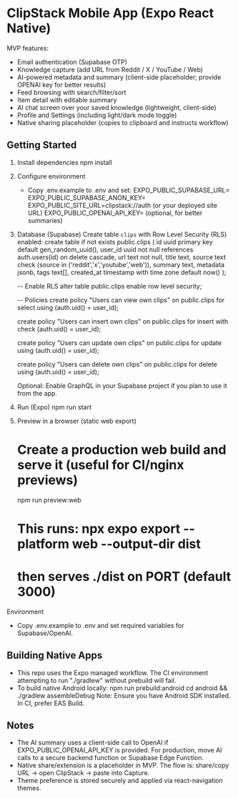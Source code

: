 # ClipStack Mobile App (Expo React Native)

MVP features:
- Email authentication (Supabase OTP)
- Knowledge capture (add URL from Reddit / X / YouTube / Web)
- AI-powered metadata and summary (client-side placeholder; provide OPENAI key for better results)
- Feed browsing with search/filter/sort
- Item detail with editable summary
- AI chat screen over your saved knowledge (lightweight, client-side)
- Profile and Settings (including light/dark mode toggle)
- Native sharing placeholder (copies to clipboard and instructs workflow)

## Getting Started

1) Install dependencies
   npm install

2) Configure environment
   - Copy .env.example to .env and set:
     EXPO_PUBLIC_SUPABASE_URL=
     EXPO_PUBLIC_SUPABASE_ANON_KEY=
     EXPO_PUBLIC_SITE_URL=clipstack://auth (or your deployed site URL)
     EXPO_PUBLIC_OPENAI_API_KEY= (optional, for better summaries)

3) Database (Supabase)
   Create table `clips` with Row Level Security (RLS) enabled:
   create table if not exists public.clips (
     id uuid primary key default gen_random_uuid(),
     user_id uuid not null references auth.users(id) on delete cascade,
     url text not null,
     title text,
     source text check (source in ('reddit','x','youtube','web')),
     summary text,
     metadata jsonb,
     tags text[],
     created_at timestamp with time zone default now()
   );

   -- Enable RLS
   alter table public.clips enable row level security;

   -- Policies
   create policy "Users can view own clips" on public.clips
     for select using (auth.uid() = user_id);

   create policy "Users can insert own clips" on public.clips
     for insert with check (auth.uid() = user_id);

   create policy "Users can update own clips" on public.clips
     for update using (auth.uid() = user_id);

   create policy "Users can delete own clips" on public.clips
     for delete using (auth.uid() = user_id);

   Optional: Enable GraphQL in your Supabase project if you plan to use it from the app.

4) Run (Expo)
   npm run start

5) Preview in a browser (static web export)
   # Create a production web build and serve it (useful for CI/nginx previews)
   npm run preview:web
   # This runs: npx expo export --platform web --output-dir dist
   # then serves ./dist on PORT (default 3000)

Environment
- Copy .env.example to .env and set required variables for Supabase/OpenAI.

## Building Native Apps
- This repo uses the Expo managed workflow. The CI environment attempting to run "./gradlew" without prebuild will fail.
- To build native Android locally:
  npm run prebuild:android
  cd android && ./gradlew assembleDebug
  Note: Ensure you have Android SDK installed. In CI, prefer EAS Build.

## Notes
- The AI summary uses a client-side call to OpenAI if EXPO_PUBLIC_OPENAI_API_KEY is provided. For production, move AI calls to a secure backend function or Supabase Edge Function.
- Native share/extension is a placeholder in MVP. The flow is: share/copy URL -> open ClipStack -> paste into Capture.
- Theme preference is stored securely and applied via react-navigation themes.

